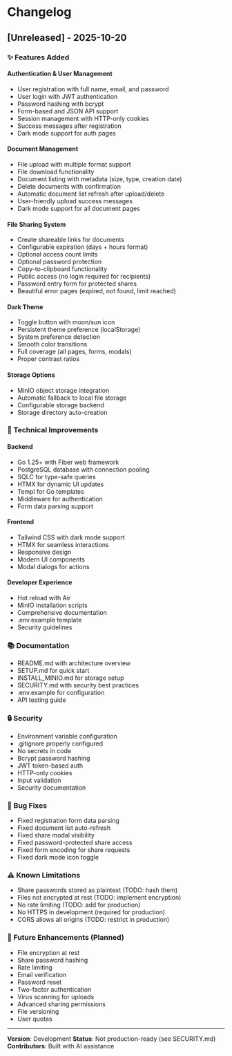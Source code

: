 # Changelog

## [Unreleased] - 2025-10-20

### ✨ Features Added

#### Authentication & User Management
- User registration with full name, email, and password
- User login with JWT authentication
- Password hashing with bcrypt
- Form-based and JSON API support
- Session management with HTTP-only cookies
- Success messages after registration
- Dark mode support for auth pages

#### Document Management
- File upload with multiple format support
- File download functionality
- Document listing with metadata (size, type, creation date)
- Delete documents with confirmation
- Automatic document list refresh after upload/delete
- User-friendly upload success messages
- Dark mode support for all document pages

#### File Sharing System
- Create shareable links for documents
- Configurable expiration (days + hours format)
- Optional access count limits
- Optional password protection
- Copy-to-clipboard functionality
- Public access (no login required for recipients)
- Password entry form for protected shares
- Beautiful error pages (expired, not found, limit reached)

#### Dark Theme
- Toggle button with moon/sun icon
- Persistent theme preference (localStorage)
- System preference detection
- Smooth color transitions
- Full coverage (all pages, forms, modals)
- Proper contrast ratios

#### Storage Options
- MinIO object storage integration
- Automatic fallback to local file storage
- Configurable storage backend
- Storage directory auto-creation

### 🔧 Technical Improvements

#### Backend
- Go 1.25+ with Fiber web framework
- PostgreSQL database with connection pooling
- SQLC for type-safe queries
- HTMX for dynamic UI updates
- Templ for Go templates
- Middleware for authentication
- Form data parsing support

#### Frontend
- Tailwind CSS with dark mode support
- HTMX for seamless interactions
- Responsive design
- Modern UI components
- Modal dialogs for actions

#### Developer Experience
- Hot reload with Air
- MinIO installation scripts
- Comprehensive documentation
- .env.example template
- Security guidelines

### 📚 Documentation
- README.md with architecture overview
- SETUP.md for quick start
- INSTALL_MINIO.md for storage setup
- SECURITY.md with security best practices
- .env.example for configuration
- API testing guide

### 🔒 Security
- Environment variable configuration
- .gitignore properly configured
- No secrets in code
- Bcrypt password hashing
- JWT token-based auth
- HTTP-only cookies
- Input validation
- Security documentation

### 🐛 Bug Fixes
- Fixed registration form data parsing
- Fixed document list auto-refresh
- Fixed share modal visibility
- Fixed password-protected share access
- Fixed form encoding for share requests
- Fixed dark mode icon toggle

### ⚠️ Known Limitations
- Share passwords stored as plaintext (TODO: hash them)
- Files not encrypted at rest (TODO: implement encryption)
- No rate limiting (TODO: add for production)
- No HTTPS in development (required for production)
- CORS allows all origins (TODO: restrict in production)

### 🚀 Future Enhancements (Planned)
- File encryption at rest
- Share password hashing
- Rate limiting
- Email verification
- Password reset
- Two-factor authentication
- Virus scanning for uploads
- Advanced sharing permissions
- File versioning
- User quotas

---

**Version**: Development
**Status**: Not production-ready (see SECURITY.md)
**Contributors**: Built with AI assistance

